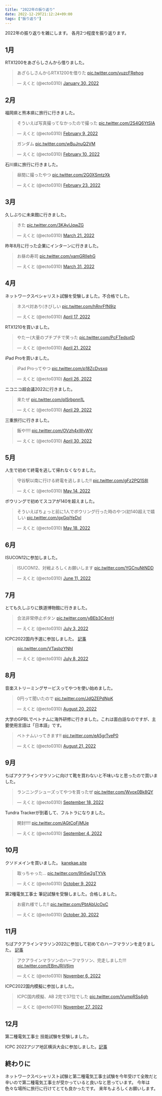 ```yaml
---
title: "2022年の振り返り"
date: 2022-12-29T21:12:24+09:00
tags: ["振り返り"]
---
```


2022年の振り返りを雑にします。
各月2つ程度を振り返ります。

## 1月

RTX1200をあざらしさんから借りました。
<blockquote class="twitter-tweet" data-theme="dark"><p lang="ja" dir="ltr">あざらしさんからRTX1200を借りた <a href="https://t.co/vuzcFRehog">pic.twitter.com/vuzcFRehog</a></p>&mdash; えくと (@ecto0310) <a href="https://twitter.com/ecto0310/status/1487800530131111937?ref_src=twsrc%5Etfw">January 30, 2022</a></blockquote>

## 2月

福岡県と熊本県に旅行に行きました。
<blockquote class="twitter-tweet" data-theme="dark"><p lang="ja" dir="ltr">そういえば写真撮ってなかったので撮った <a href="https://t.co/2S4Q6YtSIA">pic.twitter.com/2S4Q6YtSIA</a></p>&mdash; えくと (@ecto0310) <a href="https://twitter.com/ecto0310/status/1491402221107683332?ref_src=twsrc%5Etfw">February 9, 2022</a></blockquote>
<blockquote class="twitter-tweet" data-theme="dark"><p lang="ja" dir="ltr">ガンダム <a href="https://t.co/wBuJnuQ2VM">pic.twitter.com/wBuJnuQ2VM</a></p>&mdash; えくと (@ecto0310) <a href="https://twitter.com/ecto0310/status/1491630594459320320?ref_src=twsrc%5Etfw">February 10, 2022</a></blockquote>

石川県に旅行に行きました。
<blockquote class="twitter-tweet" data-theme="dark"><p lang="ja" dir="ltr">昼間に撮ったやつ <a href="https://t.co/2G0XSmtzXk">pic.twitter.com/2G0XSmtzXk</a></p>&mdash; えくと (@ecto0310) <a href="https://twitter.com/ecto0310/status/1496465772407046147?ref_src=twsrc%5Etfw">February 23, 2022</a></blockquote>

## 3月

久しぶりに未来館に行きました。
<blockquote class="twitter-tweet" data-theme="dark"><p lang="ja" dir="ltr">きた <a href="https://t.co/3KAyIJqwZG">pic.twitter.com/3KAyIJqwZG</a></p>&mdash; えくと (@ecto0310) <a href="https://twitter.com/ecto0310/status/1505744333055881220?ref_src=twsrc%5Etfw">March 21, 2022</a></blockquote>

昨年8月に行った企業にインターンに行きました。
<blockquote class="twitter-tweet" data-theme="dark"><p lang="ja" dir="ltr">お昼の寿司 <a href="https://t.co/vamGRlIehG">pic.twitter.com/vamGRlIehG</a></p>&mdash; えくと (@ecto0310) <a href="https://twitter.com/ecto0310/status/1509388670151053312?ref_src=twsrc%5Etfw">March 31, 2022</a></blockquote>

## 4月

ネットワークスペシャリスト試験を受験しました。不合格でした。
<blockquote class="twitter-tweet" data-theme="dark"><p lang="ja" dir="ltr">ネスペ対あり(きびしい <a href="https://t.co/hRnrFfN9iz">pic.twitter.com/hRnrFfN9iz</a></p>&mdash; えくと (@ecto0310) <a href="https://twitter.com/ecto0310/status/1515583341705064448?ref_src=twsrc%5Etfw">April 17, 2022</a></blockquote>

RTX1210を買いました。
<blockquote class="twitter-tweet" data-theme="dark"><p lang="ja" dir="ltr">やたー(大量のプチプチで笑った <a href="https://t.co/PcFTedsxtD">pic.twitter.com/PcFTedsxtD</a></p>&mdash; えくと (@ecto0310) <a href="https://twitter.com/ecto0310/status/1517078142338609153?ref_src=twsrc%5Etfw">April 21, 2022</a></blockquote>

iPad Proを買いました。
<blockquote class="twitter-tweet" data-theme="dark"><p lang="ja" dir="ltr">iPad Proってやつ <a href="https://t.co/p18ZcDvsxq">pic.twitter.com/p18ZcDvsxq</a></p>&mdash; えくと (@ecto0310) <a href="https://twitter.com/ecto0310/status/1518894668016414721?ref_src=twsrc%5Etfw">April 26, 2022</a></blockquote>

ニコニコ超会議2022に行きました。
<blockquote class="twitter-tweet" data-theme="dark"><p lang="ja" dir="ltr">来たぜ <a href="https://t.co/plSrbpnn1L">pic.twitter.com/plSrbpnn1L</a></p>&mdash; えくと (@ecto0310) <a href="https://twitter.com/ecto0310/status/1519840139740327936?ref_src=twsrc%5Etfw">April 29, 2022</a></blockquote> <script async src="https://platform.twitter.com/widgets.js" charset="utf-8"></script>

三重旅行に行きました。
<blockquote class="twitter-tweet" data-theme="dark"><p lang="ja" dir="ltr">飯や!!!! <a href="https://t.co/OVzh4xWyWV">pic.twitter.com/OVzh4xWyWV</a></p>&mdash; えくと (@ecto0310) <a href="https://twitter.com/ecto0310/status/1520364011640193024?ref_src=twsrc%5Etfw">April 30, 2022</a></blockquote>

## 5月

人生で初めて終電を逃して帰れなくなりました。
<blockquote class="twitter-tweet" data-theme="dark"><p lang="ja" dir="ltr">守谷駅以南に行ける終電を逃しました!! <a href="https://t.co/gFz2PQ1S8I">pic.twitter.com/gFz2PQ1S8I</a></p>&mdash; えくと (@ecto0310) <a href="https://twitter.com/ecto0310/status/1525483419941339137?ref_src=twsrc%5Etfw">May 14, 2022</a></blockquote>

ボウリングで初めてスコアが140を超えました。
<blockquote class="twitter-tweet" data-theme="dark"><p lang="ja" dir="ltr">そういえばちょっと前に1人でボウリング行った時のやつ(初140超えで嬉しい <a href="https://t.co/gxGqjYeDxI">pic.twitter.com/gxGqjYeDxI</a></p>&mdash; えくと (@ecto0310) <a href="https://twitter.com/ecto0310/status/1526829020683575296?ref_src=twsrc%5Etfw">May 18, 2022</a></blockquote>

## 6月

ISUCON12に参加しました。
<blockquote class="twitter-tweet" data-theme="dark"><p lang="ja" dir="ltr">ISUCON12、対戦よろしくお願いします <a href="https://t.co/YGCnuNtNDD">pic.twitter.com/YGCnuNtNDD</a></p>&mdash; えくと (@ecto0310) <a href="https://twitter.com/ecto0310/status/1535674059249565696?ref_src=twsrc%5Etfw">June 11, 2022</a></blockquote>

## 7月

とても久しぶりに鉄道博物館に行きました。
<blockquote class="twitter-tweet" data-theme="dark"><p lang="ja" dir="ltr">合法非常停止ボタン <a href="https://t.co/yBEb3C4nrH">pic.twitter.com/yBEb3C4nrH</a></p>&mdash; えくと (@ecto0310) <a href="https://twitter.com/ecto0310/status/1543422588679884801?ref_src=twsrc%5Etfw">July 3, 2022</a></blockquote>

ICPC2022国内予選に参加しました。
[記事](/posts/icpc2022_qual)
<blockquote class="twitter-tweet" data-theme="dark"><p lang="zxx" dir="ltr"><a href="https://t.co/VTasbzYNhI">pic.twitter.com/VTasbzYNhI</a></p>&mdash; えくと (@ecto0310) <a href="https://twitter.com/ecto0310/status/1545355448492367872?ref_src=twsrc%5Etfw">July 8, 2022</a></blockquote>

## 8月

音楽ストリーミングサービスってやつを使い始めました。
<blockquote class="twitter-tweet" data-theme="dark"><p lang="ja" dir="ltr">0円って聞いたので <a href="https://t.co/JdQZEPdNpK">pic.twitter.com/JdQZEPdNpK</a></p>&mdash; えくと (@ecto0310) <a href="https://twitter.com/ecto0310/status/1561001766422204417?ref_src=twsrc%5Etfw">August 20, 2022</a></blockquote>

大学のGPBLでベトナムに海外研修に行きました。これは面白話なのですが、主要使用言語は「日本語」です。
<blockquote class="twitter-tweet" data-theme="dark"><p lang="ja" dir="ltr">ベトナムいってきます!! <a href="https://t.co/eA5grTveP0">pic.twitter.com/eA5grTveP0</a></p>&mdash; えくと (@ecto0310) <a href="https://twitter.com/ecto0310/status/1561277048878149634?ref_src=twsrc%5Etfw">August 21, 2022</a></blockquote>

## 9月

ちばアクアラインマラソンに向けて靴を買わないと不味いなと思ったので買いました。
<blockquote class="twitter-tweet" data-theme="dark"><p lang="ja" dir="ltr">ランニングシューズってやつを買ったぜ <a href="https://t.co/Wvox0Bk8QY">pic.twitter.com/Wvox0Bk8QY</a></p>&mdash; えくと (@ecto0310) <a href="https://twitter.com/ecto0310/status/1571347705338953729?ref_src=twsrc%5Etfw">September 18, 2022</a></blockquote>

Tundra Trackerが到着して、フルトラになりました。
<blockquote class="twitter-tweet" data-theme="dark"><p lang="ja" dir="ltr">開封!!!! <a href="https://t.co/AGtCoFjMUe">pic.twitter.com/AGtCoFjMUe</a></p>&mdash; えくと (@ecto0310) <a href="https://twitter.com/ecto0310/status/1566437945066008583?ref_src=twsrc%5Etfw">September 4, 2022</a></blockquote>

## 10月

クソドメインを買いました。
[kanekae.site](https://kanekae.site)
<blockquote class="twitter-tweet" data-theme="dark"><p lang="ja" dir="ltr">取っちゃった... <a href="https://t.co/9hSw2gTYVk">pic.twitter.com/9hSw2gTYVk</a></p>&mdash; えくと (@ecto0310) <a href="https://twitter.com/ecto0310/status/1579001632163254273?ref_src=twsrc%5Etfw">October 9, 2022</a></blockquote>

第2種電気工事士 筆記試験を受験しました。合格しました。
<blockquote class="twitter-tweet" data-theme="dark"><p lang="ja" dir="ltr">お疲れ様でした!! <a href="https://t.co/PbtAbUcOxC">pic.twitter.com/PbtAbUcOxC</a></p>&mdash; えくと (@ecto0310) <a href="https://twitter.com/ecto0310/status/1586543810984972288?ref_src=twsrc%5Etfw">October 30, 2022</a></blockquote> <script async src="https://platform.twitter.com/widgets.js" charset="utf-8"></script>

## 11月

ちばアクアラインマラソン2022に参加して初めてのハーフマラソンを走りました。
[記事](/posts/chiba_aqualine_marathon_2022)
<blockquote class="twitter-tweet" data-theme="dark"><p lang="ja" dir="ltr">アクアラインマラソンのハーフマラソン、完走しました!!! <a href="https://t.co/EBmJRiV6jm">pic.twitter.com/EBmJRiV6jm</a></p>&mdash; えくと (@ecto0310) <a href="https://twitter.com/ecto0310/status/1589115179983568896?ref_src=twsrc%5Etfw">November 6, 2022</a></blockquote>

ICPC2022国内模擬に参加しました。
<blockquote class="twitter-tweet" data-theme="dark"><p lang="ja" dir="ltr">ICPC国内模擬、AB 2完で37位でした <a href="https://t.co/VumpRSs4gh">pic.twitter.com/VumpRSs4gh</a></p>&mdash; えくと (@ecto0310) <a href="https://twitter.com/ecto0310/status/1596792550568124416?ref_src=twsrc%5Etfw">November 27, 2022</a></blockquote>

## 12月

第二種電気工事士 技能試験を受験しました。

ICPC 2022アジア地区横浜大会に参加しました。[記事](/posts/icpc2022_asia)

## 終わりに

ネットワークスペシャリスト試験と第二種電気工事士試験を今年受けて全敗だと辛いので第二種電気工事士が受かっていると良いなと思っています。
今年は色々な場所に旅行に行けてとても良かったです。
来年もよろしくお願いします。

<script src="https://platform.twitter.com/widgets.js" charset="utf-8"></script>
